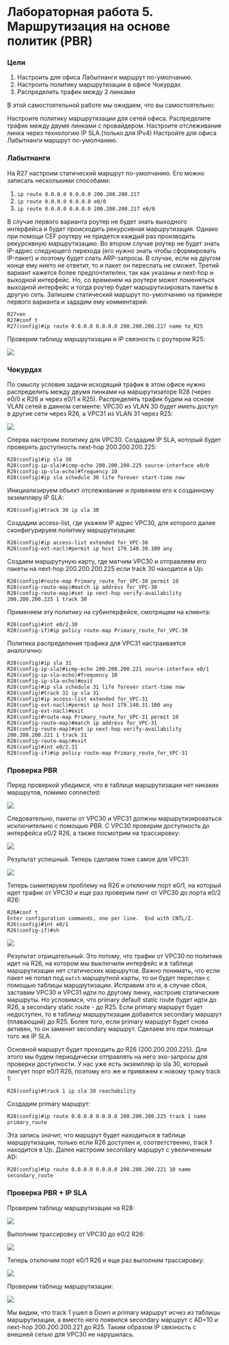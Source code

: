 # Лабораторная работа 5. Маршрутизация на основе политик (PBR) 
### Цели
1. Настроить для офиса Лабытнанги маршрут по-умолчанию.
2. Настроить политику маршрутизации в офисе Чокурдах
3. Распределить трафик между 2 линками

В этой самостоятельной работе мы ожидаем, что вы самостоятельно:

Настроите политику маршрутизации для сетей офиса.
Распределите трафик между двумя линками с провайдером.
Настроите отслеживание линка через технологию IP SLA.(только для IPv4)
Настройте для офиса Лабытнанги маршрут по-умолчанию.

### Лабытнанги
На R27 настроим статический маршрут по-умолчанию. Его можно записать несколькими способами:
1. ```ip route 0.0.0.0 0.0.0.0 200.200.200.217```
2. ```ip route 0.0.0.0 0.0.0.0 e0/0```
3. ```ip route 0.0.0.0 0.0.0.0 200.200.200.217 e0/0```  

В случае первого варианта роутер не будет знать выходного интерфейса и будет происходить рекурсивная маршрутизация. Однако при помощи CEF роутеру не придется каждый раз производить рекурсивную маршрутизацию. Во втором случае роутер не будет знать IP-адрес следующего перехода (его нужно знать чтобы сформировать IP-пакет) и поэтому будет слать ARP-запросы. В случае, если на другом конце ему нието не ответит, то и пакет он переслать не сможет. Третий вариант кажется более предпочтителен, так как указаны и next-hop и выходной интерфейс. Но, со временем на роутере может поменяться выходной интерфейс и тогда роутер будет маршрутизировать пакеты в другую сеть. Запишем статический маршрут по-умолчанию на примере первого варианта и зададим ему комментарий:
```
R27>en
R27#conf t
R27(config)#ip route 0.0.0.0 0.0.0.0 200.200.200.217 name to_R25
```
Проверим таблицу маршрутизации и IP связность с роутером R25:  

![](1.png)

### Чокурдах
По смыслу условия задачи исходящий трафик в этом офисе нужно распределить между двумя линками на маршрутизаторе R28 (через e0/0 к R26 и через e0/1 к R25). Распределять трафик будем на основе VLAN сетей в данном сегменте: VPC30 из VLAN 30 будет иметь доступ в другие сети через R26, а VPC31 из VLAN 31 через R25:

![](topology.png)

Сперва настроим политику для VPC30. Создадим IP SLA, который будет проверять доступность next-hop 200.200.200.225:
```
R28(config)#ip sla 30
R28(config-ip-sla)#icmp-echo 200.200.200.225 source-interface e0/0
R28(config-ip-sla-echo)#frequency 10
R28(config)#ip sla schedule 30 life forever start-time now
```
Инициализируем объект отслеживание и привяжем его к созданному экземпляру IP SLA:
```
R28(config)#track 30 ip sla 30
```
Создадим access-list, где укажем IP адрес VPC30, для которого далее сконфигурируем политику маршрутизации:
```
R28(config)#ip access-list extended for_VPC-30
R28(config-ext-nacl)#permit ip host 179.140.30.100 any
```
Создаем маршрутуную карту, где матчим VPC30 и отправляем его пакеты на next-hop 200.200.200.225 если track 30 находится в Up:
```
R28(config)#route-map Primary_route_for_VPC-30 permit 10
R28(config-route-map)#match ip address for_VPC-30
R28(config-route-map)#set ip next-hop verify-availability 200.200.200.225 1 track 30
```
Применяем эту политику на субинтерфейсе, смотрящем на клиента:
```
R28(config)#int e0/2.30
R28(config-if)#ip policy route-map Primary_route_for_VPC-30
```
Политика распределения трафика для VPC31 настраивается аналогично:
```
R28(config)#ip sla 31
R28(config-ip-sla)#icmp-echo 200.200.200.221 source-interface e0/1
R28(config-ip-sla-echo)#frequency 10
R28(config-ip-sla-echo)#exit
R28(config)#ip sla schedule 31 life forever start-time now
R28(config)#track 31 ip sla 31
R28(config)#ip access-list extended for_VPC-31
R28(config-ext-nacl)#permit ip host 179.140.31.100 any
R28(config-ext-nacl)#exit
R28(config)#route-map Primary_route_for_VPC-31 permit 10
R28(config-route-map)#match ip address for_VPC-31
R28(config-route-map)#set ip next-hop verify-availability 200.200.200.221 1 track 31
R28(config-route-map)#exit
R28(config)#int e0/2.31
R28(config-if)#ip policy route-map Primary_route_for_VPC-31
```
### Проверка PBR
Перед проверкой убедимся, что в таблице маршрутизации нет никаких маршрутов, помимо connected:  

![](2.png)

Следовательно, пакеты от VPC30 и VPC31 должны маршрутизироваться исключительно с помощью PBR. С VPC30 проверим доступность до интерфейса e0/2 R26, а также посмотрим на трассировку:  

![](3.png)

Результат успешный. Теперь сделаем тоже самое для VPC31:   

![](4.png)

Теперь сымитируем проблему на R26 и отключим порт e0/1, на который идет трафик от VPC30 и еще раз проверим пинг от VPC30 до порта e0/2 R26:
```
R26#conf t
Enter configuration commands, one per line.  End with CNTL/Z.
R26(config)#int e0/1
R26(config-if)#sh
```

![](5.png)

Результат отрицательный. Это потому, что трафик от VPC30 по политике идет на R26, на котором мы выключили интерфейс и в таблице маршрутизации нет статических маршрутов. Важно понимать, что если пакет не попал под ```match``` маршрутной карты, то он будет переслан с помощью таблицы маршрутизации. Исправим это и, в случае сбоя, заставим VPC30 и VPC31 идти по другому линку, настроив статические маршруты. Но условимся, что primary default static route будет идти до R26, а secondary static route - до R25. Если primary маршрут будет недоступен, то в таблицу маршрутизации добавится secondary маршрут (плавающий) до R25. Более того, если primary маршрут будет снова активен, то он заменит secondary маршрут. Сделаем это при помощи того же IP SLA.   

Основной маршрут будет проходить до R26 (200.200.200.225). Для этого мы будем периодически отправлять на него эхо-запросы для проверки доступности. У нас уже есть экземпляр ip sla 30, который пингует порт e0/1 R26, поэтому его же и привяжем к новому трэку track 1:
```
R28(config)#track 1 ip sla 30 reachability
```
Создадим primary маршрут:
```
R28(config)#ip route 0.0.0.0 0.0.0.0 200.200.200.225 track 1 name primary_route
```
Эта запись значит, что маршрут будет находиться в таблице маршрутизации, только если R26 доступен и, соответственно, track 1 находится в Up. Далее настроим secondary маршрут с увеличенным AD:
```
R28(config)#ip route 0.0.0.0 0.0.0.0 200.200.200.221 10 name secondary_route
```
### Проверка PBR + IP SLA
Проверим таблицу маршрутизации на R28:  

![](6.png)

Выполним трассировку от VPC30 до e0/2 R26:   

![](7.png)

Теперь отключим порт e0/1 R26 и еще раз выполним трассировку:   

![](8.png)

Проверим таблицу маршрутизации:   

![](9.png)

Мы видим, что track 1 ушел в Down и primary маршрут исчез из таблицы маршрутизации, а вместо него появился secondary маршрут с AD=10 и next-hop 200.200.200.221 до R25. Таким образом IP связность с внешней сетью для VPC30 не нарушилась. 
